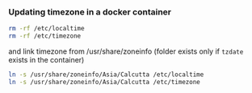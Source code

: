 ### Updating timezone in a docker container
```sh
rm -rf /etc/localtime
rm -rf /etc/timezone
```

and link timezone from /usr/share/zoneinfo (folder exists only if `tzdate` exists in the container)
```sh
ln -s /usr/share/zoneinfo/Asia/Calcutta /etc/localtime
ln -s /usr/share/zoneinfo/Asia/Calcutta /etc/timezone
```
